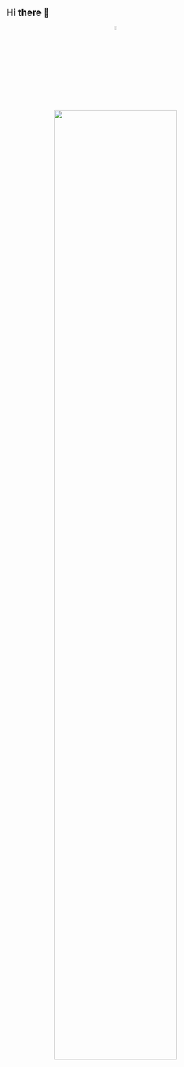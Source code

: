 ## Hi there 👋

<div width="0" align="center">
  <a href="https://www.linkedin.com/in/rylanmoseley"><img src="https://upload.wikimedia.org/wikipedia/commons/c/ca/LinkedIn_logo_initials.png" width="5%"></a>
  <br>
  <a href="https://github.com/rylanmoseley"><img src="https://wakatime.com/share/@00c535ef-e03c-40c5-a99f-c6a4757b891f/3c6b3489-0c4c-4a6c-ba00-2b52f38d4ba6.svg" width="75%"></a>
</div>
